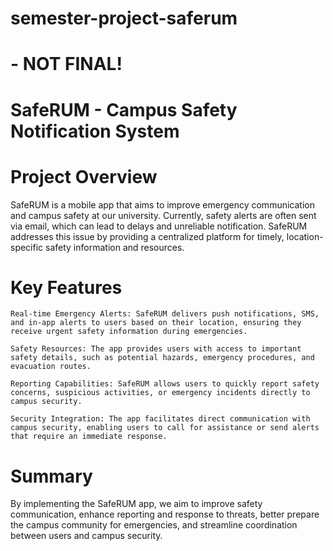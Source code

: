 # semester-project-saferum
# - NOT FINAL!

# SafeRUM - Campus Safety Notification System

# Project Overview

SafeRUM is a mobile app that aims to improve emergency communication and campus safety at our university. Currently, safety alerts are often sent via email, which can lead to delays and unreliable notification. SafeRUM addresses this issue by providing a centralized platform for timely, location-specific safety information and resources.

# Key Features

    Real-time Emergency Alerts: SafeRUM delivers push notifications, SMS, and in-app alerts to users based on their location, ensuring they receive urgent safety information during emergencies.

    Safety Resources: The app provides users with access to important safety details, such as potential hazards, emergency procedures, and evacuation routes.

    Reporting Capabilities: SafeRUM allows users to quickly report safety concerns, suspicious activities, or emergency incidents directly to campus security.

    Security Integration: The app facilitates direct communication with campus security, enabling users to call for assistance or send alerts that require an immediate response.

# Summary

By implementing the SafeRUM app, we aim to improve safety communication, enhance reporting and response to threats, better prepare the campus community for emergencies, and streamline coordination between users and campus security.

